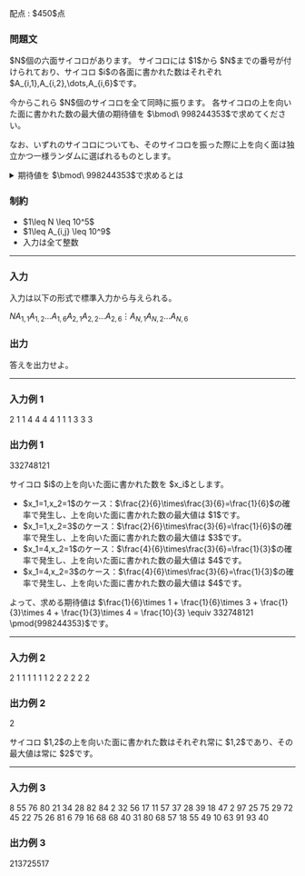 
<div>

<span>

<span>

<p>
配点 : $450$点
</p>

<div>

<section>

### **問題文**

<p>
$N$個の六面サイコロがあります。
サイコロには $1$から $N$までの番号が付けられており、サイコロ $i$の各面に書かれた数はそれぞれ $A_{i,1},A_{i,2},\dots,A_{i,6}$です。
</p>

<p>
今からこれら $N$個のサイコロを全て同時に振ります。
各サイコロの上を向いた面に書かれた数の最大値の期待値を $\bmod\ 998244353$で求めてください。
</p>

<p>
なお、いずれのサイコロについても、そのサイコロを振った際に上を向く面は独立かつ一様ランダムに選ばれるものとします。
</p>

<details>

<summary>
期待値を $\bmod\ 998244353$で求めるとは
</summary>

<p>
求める期待値は必ず有理数になることが証明できます。
また、この問題の制約のもとでは、その値を既約分数 $\frac{P}{Q}$で表した時、$Q \not\equiv 0 \pmod{998244353}$となることも証明できます。
よって、$R \times Q \equiv P \pmod{998244353}, 0 \leq R < 998244353$を満たす整数 $R$が一意に定まります。
この $R$を求めてください。


</p>

</details>

</section>

</div>

<div>

<section>

### **制約**

<ul>

<li>
$1\leq N \leq 10^5$
</li>

<li>
$1\leq A_{i,j} \leq 10^9$
</li>

<li>
入力は全て整数
</li>

</ul>

</section>

</div>

---

<div>

<div>

<section>

### **入力**

<p>
入力は以下の形式で標準入力から与えられる。
</p>

<div>

$N$$A_{1,1}$$A_{1,2}$$\dots$$A_{1,6}$$A_{2,1}$$A_{2,2}$$\dots$$A_{2,6}$$\vdots$$A_{N,1}$$A_{N,2}$$\dots$$A_{N,6}$
</div>

</section>

</div>

<div>

<section>

### **出力**

<p>
答えを出力せよ。
</p>

</section>

</div>

</div>

---

<div>

<section>

### **入力例 1**

<div>

2
1 1 4 4 4 4
1 1 1 3 3 3

</div>

</section>

</div>

<div>

<section>

### **出力例 1**

<div>

332748121

</div>

<p>
サイコロ $i$の上を向いた面に書かれた数を $x_i$とします。
</p>

<ul>

<li>
$x_1=1,x_2=1$のケース：$\frac{2}{6}\times\frac{3}{6}=\frac{1}{6}$の確率で発生し、上を向いた面に書かれた数の最大値は $1$です。
</li>

<li>
$x_1=1,x_2=3$のケース：$\frac{2}{6}\times\frac{3}{6}=\frac{1}{6}$の確率で発生し、上を向いた面に書かれた数の最大値は $3$です。
</li>

<li>
$x_1=4,x_2=1$のケース：$\frac{4}{6}\times\frac{3}{6}=\frac{1}{3}$の確率で発生し、上を向いた面に書かれた数の最大値は $4$です。
</li>

<li>
$x_1=4,x_2=3$のケース：$\frac{4}{6}\times\frac{3}{6}=\frac{1}{3}$の確率で発生し、上を向いた面に書かれた数の最大値は $4$です。
</li>

</ul>

<p>
よって、求める期待値は $\frac{1}{6}\times 1 + \frac{1}{6}\times 3 + \frac{1}{3}\times 4 + \frac{1}{3}\times 4 = \frac{10}{3} \equiv 332748121 \pmod{998244353}$です。
</p>

</section>

</div>

---

<div>

<section>

### **入力例 2**

<div>

2
1 1 1 1 1 1
2 2 2 2 2 2

</div>

</section>

</div>

<div>

<section>

### **出力例 2**

<div>

2

</div>

<p>
サイコロ $1,2$の上を向いた面に書かれた数はそれぞれ常に $1,2$であり、その最大値は常に $2$です。
</p>

</section>

</div>

---

<div>

<section>

### **入力例 3**

<div>

8
55 76 80 21 34 28
82 84 2 32 56 17
11 57 37 28 39 18
47 2 97 25 75 29
72 45 22 75 26 81
6 79 16 68 68 40
31 80 68 57 18 55
49 10 63 91 93 40

</div>

</section>

</div>

<div>

<section>

### **出力例 3**

<div>

213725517

</div>

</section>

</div>

</span>

</span>

</div>
